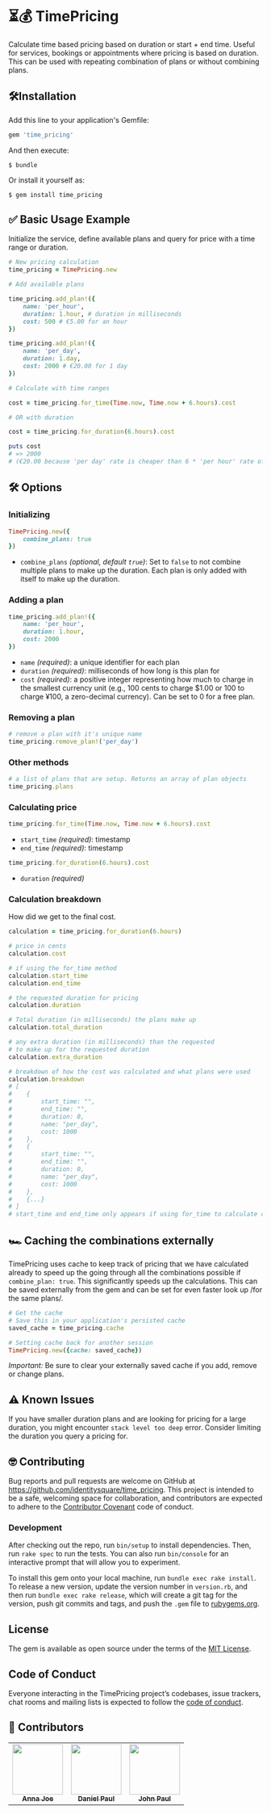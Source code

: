 # ⏳💰 TimePricing

Calculate time based pricing based on duration or start + end time. Useful for services, bookings or appointments where pricing is based on duration. This can be used with repeating combination of plans or without combining plans.

## 🛠Installation

Add this line to your application's Gemfile:

```ruby
gem 'time_pricing'
```

And then execute:

    $ bundle

Or install it yourself as:

    $ gem install time_pricing

## ✅ Basic Usage Example

Initialize the service, define available plans and query for price with a time range or duration.

``` ruby
# New pricing calculation
time_pricing = TimePricing.new

# Add available plans

time_pricing.add_plan!({
    name: 'per_hour',
    duration: 1.hour, # duration in milliseconds
    cost: 500 # €5.00 for an hour
})

time_pricing.add_plan!({
    name: 'per_day',
    duration: 1.day,
    cost: 2000 # €20.00 for 1 day
})

# Calculate with time ranges

cost = time_pricing.for_time(Time.now, Time.now + 6.hours).cost

# OR with duration

cost = time_pricing.for_duration(6.hours).cost

puts cost
# => 2000
# (€20.00 because 'per day' rate is cheaper than 6 * 'per hour' rate of €60.00 in total)
```

## 🛠 Options

### Initializing

``` ruby
TimePricing.new({
    combine_plans: true
})
```
* `combine_plans` *(optional, default `true`)*: Set to `false` to not combine multiple plans to make up the duration. Each plan is only added with itself to make up the duration.

### Adding a plan

``` ruby
time_pricing.add_plan!({
    name: 'per_hour',
    duration: 1.hour,
    cost: 2000
})
```

* `name` *(required)*: a unique identifier for each plan
* `duration` *(required)*: milliseconds of how long is this plan for
* `cost` *(required)*: a positive integer representing how much to charge in the smallest currency unit (e.g., 100 cents to charge $1.00 or 100 to charge ¥100, a zero-decimal currency). Can be set to 0 for a free plan.

### Removing a plan

``` ruby
# remove a plan with it's unique name
time_pricing.remove_plan!('per_day')
```

### Other methods
``` ruby
# a list of plans that are setup. Returns an array of plan objects
time_pricing.plans
```

### Calculating price

``` ruby
time_pricing.for_time(Time.now, Time.now + 6.hours).cost
```

* `start_time` *(required)*: timestamp
* `end_time` *(required)*: timestamp


``` ruby
time_pricing.for_duration(6.hours).cost
```

* `duration` *(required)*

### Calculation breakdown
How did we get to the final cost.

``` ruby
calculation = time_pricing.for_duration(6.hours)

# price in cents
calculation.cost

# if using the for_time method
calculation.start_time
calculation.end_time

# the requested duration for pricing
calculation.duration

# Total duration (in milliseconds) the plans make up
calculation.total_duration

# any extra duration (in milliseconds) than the requested
# to make up for the requested duration
calculation.extra_duration

# breakdown of how the cost was calculated and what plans were used
calculation.breakdown
# [
#    {
#        start_time: "",
#        end_time: "",
#        duration: 0,
#        name: "per_day",
#        cost: 1000
#    },
#    {
#        start_time: "",
#        end_time: "",
#        duration: 0,
#        name: "per_day",
#        cost: 1000
#    },
#    {...}
# ]
# start_time and end_time only appears if using for_time to calculate cost

```

## 🏎 Caching the combinations externally

TimePricing uses cache to keep track of pricing that we have calculated already to speed up the going through all the combinations possible if `combine_plan: true`. This significantly speeds up the calculations. This can be saved externally from the gem and can be set for even faster look up /for the same plans/.


``` ruby
# Get the cache
# Save this in your application's persisted cache
saved_cache = time_pricing.cache

# Setting cache back for another session
TimePricing.new({cache: saved_cache})
```

*Important:* Be sure to clear your externally saved cache if you add, remove or change plans.


## ⚠️ Known Issues

If you have smaller duration plans and are looking for pricing for a large duration, you might encounter `stack level too deep` error. Consider limiting the duration you query a pricing for.   


## 🤓 Contributing

Bug reports and pull requests are welcome on GitHub at https://github.com/identitysquare/time_pricing. This project is intended to be a safe, welcoming space for collaboration, and contributors are expected to adhere to the [Contributor Covenant](http://contributor-covenant.org) code of conduct.

### Development

After checking out the repo, run `bin/setup` to install dependencies. Then, run `rake spec` to run the tests. You can also run `bin/console` for an interactive prompt that will allow you to experiment.

To install this gem onto your local machine, run `bundle exec rake install`. To release a new version, update the version number in `version.rb`, and then run `bundle exec rake release`, which will create a git tag for the version, push git commits and tags, and push the `.gem` file to [rubygems.org](https://rubygems.org).

## License

The gem is available as open source under the terms of the [MIT License](https://opensource.org/licenses/MIT).

## Code of Conduct

Everyone interacting in the TimePricing project’s codebases, issue trackers, chat rooms and mailing lists is expected to follow the [code of conduct](https://github.com/[USERNAME]/time_pricing/blob/master/CODE_OF_CONDUCT.md).

## 🥳 Contributors

<!-- ALL-CONTRIBUTORS-LIST:START -->
<!-- prettier-ignore-start -->
<!-- markdownlint-disable -->
<table>
  <tr>
    <td align="center"><a href="https://github.com/Annajoe96"><img src="https://avatars0.githubusercontent.com/u/57370408?v=4" width="100px;" alt=""/><br /><sub><b>Anna Joe</b></sub></a></td>
    <td align="center"><a href="https://github.com/danielpaul"><img src="https://avatars3.githubusercontent.com/u/333233?v=4" width="100px;" alt=""/><br /><sub><b>Daniel Paul</b></sub></a></td>
    <td align="center"><a href="https://github.com/iJohnPaul"><img src="https://avatars0.githubusercontent.com/u/25507937?v=4" width="100px;" alt=""/><br /><sub><b>John Paul</b></sub></a></td>
  </tr>
</table>

<!-- markdownlint-enable -->
<!-- prettier-ignore-end -->
<!-- ALL-CONTRIBUTORS-LIST:END -->
